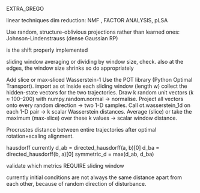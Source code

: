 EXTRA_GREGO

linear techniques dim reduction: NMF , FACTOR ANALYSIS, pLSA

Use random, structure-oblivious projections rather than learned ones:
Johnson-Lindenstrauss (dense Gaussian RP)

is the shift properly implemented

sliding window averaging or dividing by window size, check. also at the edges, the window size shrinks so do appropriately

Add  slice or max-sliced Wasserstein-1 
Use the POT library (Python Optimal Transport). import as ot
Inside each sliding window (length w) collect the hidden-state vectors for the two trajectories.
Draw k random unit vectors (k ≈ 100–200) with numpy.random.normal → normalise.
Project all vectors onto every random direction → two 1-D samples.
Call ot.wasserstein_1d on each 1-D pair → k scalar Wasserstein distances.
Average (slice) or take the maximum (max-slice) over these k values → scalar window distance.


Procrustes distance between entire trajectories after optimal rotation+scaling alignment.


hausdorff currently
d_ab = directed_hausdorff(a, b)[0]
d_ba = directed_hausdorff(b, a)[0]
symmetric_d = max(d_ab, d_ba)




validate which metrics REQUIRE sliding window



currently initial conditions are not always the same distance apart from each other, because of random direction of disturbance.